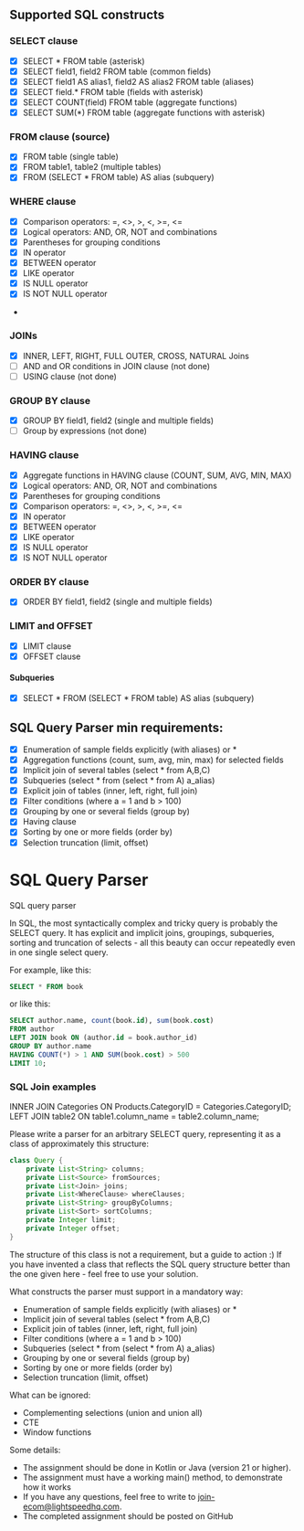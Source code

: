 ## Supported SQL constructs

### SELECT clause
- [x] SELECT * FROM table (asterisk)
- [x] SELECT field1, field2 FROM table (common fields)
- [x] SELECT field1 AS alias1, field2 AS alias2 FROM table (aliases)
- [x] SELECT field.* FROM table (fields with asterisk)
- [x] SELECT COUNT(field) FROM table (aggregate functions)
- [x] SELECT SUM(*) FROM table (aggregate functions with asterisk)

### FROM clause (source)
- [x] FROM table (single table)
- [x] FROM table1, table2 (multiple tables)
- [x] FROM (SELECT * FROM table) AS alias (subquery)

### WHERE clause
- [x] Comparison operators: =, <>, >, <, >=, <=
- [x] Logical operators: AND, OR, NOT and combinations
- [x] Parentheses for grouping conditions
- [x] IN operator
- [x] BETWEEN operator
- [x] LIKE operator
- [x] IS NULL operator
- [x] IS NOT NULL operator
- 
### JOINs
- [x] INNER, LEFT, RIGHT, FULL OUTER, CROSS, NATURAL Joins
- [ ] AND and OR conditions in JOIN clause (not done)
- [ ] USING clause (not done)

### GROUP BY clause
- [x] GROUP BY field1, field2 (single and multiple fields)
- [ ] Group by expressions (not done)
 
### HAVING clause
- [x] Aggregate functions in HAVING clause (COUNT, SUM, AVG, MIN, MAX)
- [x] Logical operators: AND, OR, NOT and combinations
- [x] Parentheses for grouping conditions
- [x] Comparison operators: =, <>, >, <, >=, <=
- [x] IN operator
- [x] BETWEEN operator
- [x] LIKE operator
- [x] IS NULL operator
- [x] IS NOT NULL operator

### ORDER BY clause
- [x] ORDER BY field1, field2 (single and multiple fields)

### LIMIT and OFFSET
- [x] LIMIT clause
- [x] OFFSET clause

#### Subqueries
- [x] SELECT * FROM (SELECT * FROM table) AS alias (subquery)

## SQL Query Parser min requirements: 
- [x] Enumeration of sample fields explicitly (with aliases) or *
- [x] Aggregation functions (count, sum, avg, min, max) for selected fields
- [x] Implicit join of several tables (select * from A,B,C)
- [x] Subqueries (select * from (select * from A) a_alias)
- [x] Explicit join of tables (inner, left, right, full join)
- [x] Filter conditions (where a = 1 and b > 100)
- [x] Grouping by one or several fields (group by)
- [x] Having clause 
- [x] Sorting by one or more fields (order by)
- [x] Selection truncation (limit, offset)

# SQL Query Parser
SQL query parser

In SQL, the most syntactically complex and tricky query is probably the SELECT query. It has explicit and implicit joins, groupings,
subqueries, sorting and truncation of selects - all this beauty can occur repeatedly even in one single
select query.

For example, like this:
```sql
SELECT * FROM book
```
or like this:

```sql
SELECT author.name, count(book.id), sum(book.cost) 
FROM author 
LEFT JOIN book ON (author.id = book.author_id) 
GROUP BY author.name 
HAVING COUNT(*) > 1 AND SUM(book.cost) > 500
LIMIT 10;
```


### SQL Join examples
INNER JOIN Categories ON Products.CategoryID = Categories.CategoryID;
LEFT JOIN table2 ON table1.column_name = table2.column_name;

Please write a parser for an arbitrary SELECT query, representing it as a class of approximately this structure:
```java
class Query {
	private List<String> columns;
	private List<Source> fromSources;
	private List<Join> joins;
	private List<WhereClause> whereClauses;
	private List<String> groupByColumns;
	private List<Sort> sortColumns;
	private Integer limit;
	private Integer offset;
}
```

The structure of this class is not a requirement, but a guide to action :)
If you have invented a class that reflects the SQL query structure better than the one given here - feel free to use your solution.

What constructs the parser must support in a mandatory way:
- Enumeration of sample fields explicitly (with aliases) or *
- Implicit join of several tables (select * from A,B,C)
- Explicit join of tables (inner, left, right, full join)
- Filter conditions (where a = 1 and b > 100)
- Subqueries (select * from (select * from A) a_alias)
- Grouping by one or several fields (group by)
- Sorting by one or more fields (order by)
- Selection truncation (limit, offset)

What can be ignored:
- Complementing selections (union and union all)
- CTE
- Window functions

Some details:
- The assignment should be done in Kotlin or Java (version 21 or higher).
- The assignment must have a working main() method, to demonstrate how it works
- If you have any questions, feel free to write to join-ecom@lightspeedhq.com.
- The completed assignment should be posted on GitHub